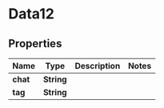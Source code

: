 
# Data12

## Properties
Name | Type | Description | Notes
------------ | ------------- | ------------- | -------------
**chat** | **String** |  | 
**tag** | **String** |  | 



